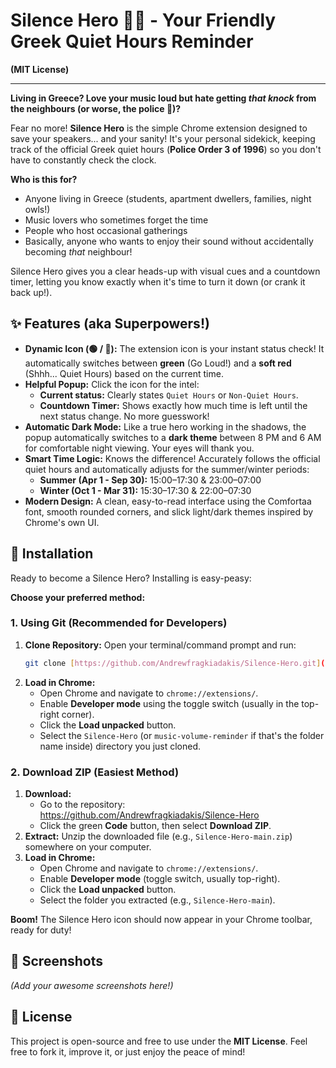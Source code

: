 # Silence Hero 🦸‍♂️ - Your Friendly Greek Quiet Hours Reminder

**(MIT License)**

---

**Living in Greece? 
Love your music loud but hate getting *that knock* from the neighbours (or worse, the police 👮)?**

Fear no more! **Silence Hero** is the simple Chrome extension designed to save your speakers... and your sanity! It's your personal sidekick, keeping track of the official Greek quiet hours (**Police Order 3 of 1996**) so you don't have to constantly check the clock.

**Who is this for?**

* Anyone living in Greece (students, apartment dwellers, families, night owls!)
* Music lovers who sometimes forget the time
* People who host occasional gatherings
* Basically, anyone who wants to enjoy their sound without accidentally becoming *that* neighbour!

Silence Hero gives you a clear heads-up with visual cues and a countdown timer, letting you know exactly when it's time to turn it down (or crank it back up!).

## ✨ Features (aka Superpowers!)

* **Dynamic Icon (🟢 / 🔴):** The extension icon is your instant status check! It automatically switches between **green** (Go Loud!) and a **soft red** (Shhh... Quiet Hours) based on the current time.
* **Helpful Popup:** Click the icon for the intel:
    * **Current status:** Clearly states `Quiet Hours` or `Non-Quiet Hours`.
    * **Countdown Timer:** Shows exactly how much time is left until the next status change. No more guesswork!
* **Automatic Dark Mode:** Like a true hero working in the shadows, the popup automatically switches to a **dark theme** between 8 PM and 6 AM for comfortable night viewing. Your eyes will thank you.
* **Smart Time Logic:** Knows the difference! Accurately follows the official quiet hours and automatically adjusts for the summer/winter periods:
    * **Summer (Apr 1 - Sep 30):** 15:00–17:30 & 23:00–07:00
    * **Winter (Oct 1 - Mar 31):** 15:30–17:30 & 22:00–07:30
* **Modern Design:** A clean, easy-to-read interface using the Comfortaa font, smooth rounded corners, and slick light/dark themes inspired by Chrome's own UI.

## 🚀 Installation

Ready to become a Silence Hero? Installing is easy-peasy:

**Choose your preferred method:**

### 1. Using Git (Recommended for Developers)

1.  **Clone Repository:** Open your terminal/command prompt and run:
    ```bash
    git clone [https://github.com/Andrewfragkiadakis/Silence-Hero.git](https://github.com/Andrewfragkiadakis/Silence-Hero.git)
    ```
2.  **Load in Chrome:**
    * Open Chrome and navigate to `chrome://extensions/`.
    * Enable **Developer mode** using the toggle switch (usually in the top-right corner).
    * Click the **Load unpacked** button.
    * Select the `Silence-Hero` (or `music-volume-reminder` if that's the folder name inside) directory you just cloned.

### 2. Download ZIP (Easiest Method)

1.  **Download:**
    * Go to the repository: <https://github.com/Andrewfragkiadakis/Silence-Hero>
    * Click the green **Code** button, then select **Download ZIP**.
2.  **Extract:** Unzip the downloaded file (e.g., `Silence-Hero-main.zip`) somewhere on your computer.
3.  **Load in Chrome:**
    * Open Chrome and navigate to `chrome://extensions/`.
    * Enable **Developer mode** (toggle switch, usually top-right).
    * Click the **Load unpacked** button.
    * Select the folder you extracted (e.g., `Silence-Hero-main`).

**Boom!** The Silence Hero icon should now appear in your Chrome toolbar, ready for duty!

## 👀 Screenshots

*(Add your awesome screenshots here!)*

## 📄 License

This project is open-source and free to use under the **MIT License**. Feel free to fork it, improve it, or just enjoy the peace of mind!
